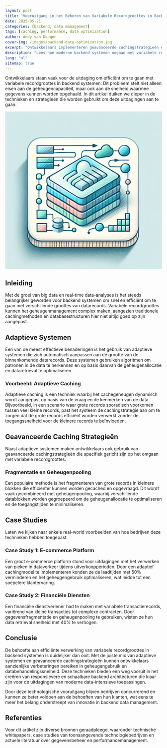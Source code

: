 ```yaml
---
layout: post
title: "Vooruitgang in het Beheren van Variabele Recordgroottes in Backend Systemen"
date: 2025-05-21
categories: [backend, data management]
tags: [caching, performance, data optimization]
author: Andy van Dongen
cover-img: /images/backend-data-optimization.jpg
excerpt: "Ontwikkelaars implementeren geavanceerde cachingstrategieën en adaptieve systemen om efficiënt om te gaan met vraagstukken rond variabele recordgroottes in backenddiensten, wat leidt tot verbeterd geheugengebruik en snellere gegevensopvraging."
description: "Lees hoe moderne backend systemen omgaan met variabele recordgroottes door slimme caching en adaptieve technieken toe te passen voor verbeterde prestaties en optimalisatie."
lang: "nl"
sitemap: true
---
```


Ontwikkelaars staan vaak voor de uitdaging om efficiënt om te gaan met variabele recordgroottes in backend systemen. Dit probleem stelt niet alleen eisen aan de geheugencapaciteit, maar ook aan de snelheid waarmee gegevens kunnen worden opgehaald. In dit artikel duiken we dieper in de technieken en strategieën die worden gebruikt om deze uitdagingen aan te gaan.

![Optimalisatie van data in backend systemen](/images/backend-data-optimization.jpg)

## Inleiding

Met de groei van big data en real-time data-analyses is het steeds belangrijker geworden voor backend systemen om snel en efficiënt om te gaan met verschillende groottes van datarecords. Variabele recordgroottes kunnen het geheugenmanagement complex maken, aangezien traditionele cachingmethoden en databasestructuren hier niet altijd goed op zijn aangepast.

## Adaptieve Systemen

Een van de meest effectieve benaderingen is het gebruik van adaptieve systemen die zich automatisch aanpassen aan de grootte van de binnenkomende datarecords. Deze systemen gebruiken algoritmen om patronen in de data te herkennen en op basis daarvan de geheugenallocatie en dataretrieval te optimaliseren.

### Voorbeeld: Adaptieve Caching

Adaptieve caching is een techniek waarbij het cachegeheugen dynamisch wordt aangepast op basis van de vraag en de kenmerken van de data. Bijvoorbeeld, in een scenario waar grote records sporadisch voorkomen tussen veel kleine records, past het systeem de cachingstrategie aan om te zorgen dat de grote records efficiënt worden verwerkt zonder de toegangssnelheid voor de kleinere records te beïnvloeden.

## Geavanceerde Caching Strategieën

Naast adaptieve systemen maken ontwikkelaars ook gebruik van geavanceerde cachingstrategieën die specifiek gericht zijn op het omgaan met variabele recordgroottes.

### Fragmentatie en Geheugenpooling

Een populaire methode is het fragmenteren van grote records in kleinere blokken die efficiënter kunnen worden gecached en opgevraagd. Dit wordt vaak gecombineerd met geheugenpooling, waarbij verschillende datablokken worden gegroepeerd om de geheugenallocatie te optimaliseren en de toegangstijden te minimaliseren.

## Case Studies

Laten we kijken naar enkele real-world voorbeelden van hoe bedrijven deze technieken hebben toegepast.

### Case Study 1: E-commerce Platform

Een groot e-commerce platform stond voor uitdagingen met het verwerken van pieken in dataverkeer tijdens uitverkoopperioden. Door een adaptief cachingmodel te implementeren konden ze de laadtijden met 50% verminderen en het geheugengebruik optimaliseren, wat leidde tot een soepelere klantervaring.

### Case Study 2: Financiële Diensten

Een financiële dienstverlener had te maken met variabele transactierecords, variërend van kleine transacties tot complexe contracten. Door gegevensfragmentatie en geheugenpooling te gebruiken, wisten ze hun data retrieval snelheid met 40% te verhogen.

## Conclusie

De behoefte aan efficiënte verwerking van variabele recordgroottes in backend systemen is duidelijker dan ooit. Met de juiste mix van adaptieve systemen en geavanceerde cachingstrategieën kunnen ontwikkelaars aanzienlijke verbeteringen bereiken in geheugengebruik en databehandelingssnelheid. Deze technieken bieden een weg vooruit in het creëren van responsievere en schaalbare backend architecturen die klaar zijn voor de uitdagingen van moderne data-intensieve toepassingen.

Door deze technologische vooruitgang blijven bedrijven concurrerend en kunnen ze beter voldoen aan de behoeften van hun klanten, wat eens te meer het belang onderstreept van innovatie in backend data management.

## Referenties

Voor dit artikel zijn diverse bronnen geraadpleegd, waaronder technische whitepapers, case studies van toonaangevende technologiebedrijven en actuele literatuur over gegevensbeheer en performancemanagement.